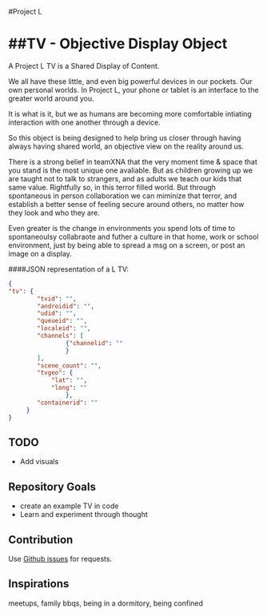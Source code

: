 #Project L

##TV - Objective Display Object
===

A Project L TV is a Shared Display of Content.

 We all have these little, and even big powerful devices in our pockets. Our own personal worlds.
In Project L, your phone or tablet is an interface to the greater world around you.

 It is what is it, but we as humans are becoming more comfortable intiating interaction with one another
through a device.

 So this object is being designed to help bring us closer through having always having shared world, an objective
view on the reality around us.

 There is a strong belief in teamXNA that the very moment time & space that you stand is the most unique one avaliable. But as children growing up we are taught not to talk to strangers, and as adults we teach our kids that same value. Rightfully so, in this terror filled world. But through spontaneous in person collaboration we can miminize that terror, and establish a better sense of feeling secure around others, no matter how they look and who they are.
    
 Even greater is the change in environments you spend lots of time to spontaneoulsy collabraote and futher a culture in that home, work or school environment, just by being able to spread a msg on a screen, or post an image on a display.

####JSON representation of a L TV:

```json
{
"tv": {
        "tvid": "",
        "androidid": "",
        "udid": "",
        "queueid": "",
        "localeid": "",
        "channels": [
                {"channelid": ""
                }
        ],
        "scene_count": "",
        "tvgeo": {
            "lat": "",
            "long": ""
                },
        "containerid": ""
     }
}
```
TODO
------------
* Add visuals


Repository Goals
------------
* create an example TV in code
* Learn and experiment through thought


Contribution
------------

Use [Github issues](https://github.com/projectL/Tv/issues) for requests.


Inspirations
------------
meetups, family bbqs, being in a dormitory, being confined
